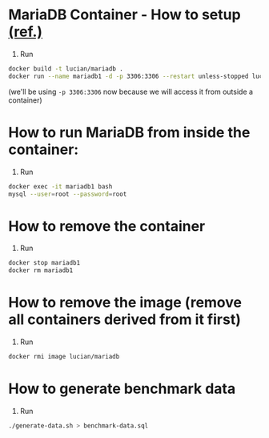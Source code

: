 # MariaDB Container - How to setup [(ref.)](https://linoxide.com/containers/setup-use-mariadb-docker-container/)

1. Run 
```sh
docker build -t lucian/mariadb .
docker run --name mariadb1 -d -p 3306:3306 --restart unless-stopped lucian/mariadb
```
(we'll be using ```-p 3306:3306``` now because we will access it from outside a container)

# How to run MariaDB from inside the container:
1. Run 
```sh
docker exec -it mariadb1 bash
mysql --user=root --password=root
```


# How to remove the container

1. Run 
```sh
docker stop mariadb1
docker rm mariadb1
```

# How to remove the image (remove all containers derived from it first)

1. Run 
```sh
docker rmi image lucian/mariadb
```

# How to generate benchmark data
1. Run
```sh
./generate-data.sh > benchmark-data.sql
```